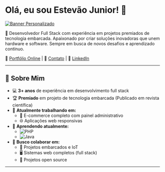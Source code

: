 # Olá, eu sou Estevão Junior! 👋

[![Banner Personalizado](https://via.placeholder.com/1024x300/33363C/FFFFFF?text=Estevão+Junior+-+Desenvolvedor+Full+Stack)](https://seusite.com)

🚀 Desenvolvedor Full Stack com experiência em projetos premiados de tecnologia embarcada. Apaixonado por criar soluções inovadoras que unem hardware e software. Sempre em busca de novos desafios e aprendizado contínuo.

🔗 [Portfólio Online](https://seusite.com) | 📧 [Contato](mailto:seuemail@provedor.com) | 💼 [LinkedIn](https://linkedin.com/in/seu-perfil)

---

## 🚀 Sobre Mim

- 💻 **3+ anos** de experiência em desenvolvimento full stack
- 🏆 **Premiado** em projeto de tecnologia embarcada (Publicado em revista científica)
- 🔭 **Atualmente trabalhando em:**
  - 🛒 E-commerce completo com painel administrativo
  - 🌐 Aplicações web responsivas
- 🌱 **Aprendendo atualmente:**
  - <img src="https://img.shields.io/badge/PHP-777BB4?style=flat&logo=php&logoColor=white" alt="PHP">
  - <img src="https://img.shields.io/badge/Java-ED8B00?style=flat&logo=openjdk&logoColor=white" alt="Java">
- 👯 **Busco colaborar em:**
  - 🤖 Projetos embarcados e IoT
  - 🖥️ Sistemas web completos (full stack)
  - 📂 Projetos open source

---
<!DOCTYPE html>
<html lang="pt-BR">
<head>
    <meta charset="UTF-8">
    <meta name="viewport" content="width=device-width, initial-scale=1.0">
    <title>Domínio Tecnológico</title>
    <style>
        .tech-section {
            max-width: 800px;
            margin: 2rem auto;
            padding: 0 1rem;
        }

        .category-header {
            background-color: #2d2d2d;
            padding: 12px;
            border-radius: 8px;
            width: 150px;
            color: white;
            font-weight: bold;
            margin: 20px 0;
        }

        .tech-grid {
            display: flex;
            gap: 25px;
            flex-wrap: wrap;
            padding: 15px;
        }

        .tech-item {
            text-align: center;
            transition: transform 0.3s ease;
        }

        .tech-item:hover {
            transform: translateY(-5px);
        }

        .tech-icon {
            width: 50px;
            height: 50px;
        }

        .tech-label {
            margin-top: 8px;
            font-size: 0.9em;
            font-family: Arial, sans-serif;
        }

        /* Cores específicas para cada tecnologia */
        .color-js { color: #F7DF1E; }
        .color-python { color: #3776AB; }
        .color-cpp { color: #00599C; }
        .color-react { color: #61DAFB; }
        .color-html { color: #E34F26; }
        .color-css { color: #1572B6; }
        .color-mysql { color: #00758F; }
        .color-php { color: #777BB4; }
        .color-arduino { color: #00979D; }
        .color-raspberry { color: #C51A4A; }
        .color-docker { color: #2496ED; }

        @media (max-width: 768px) {
            .tech-grid {
                gap: 15px;
                justify-content: center;
            }
        }
    </style>
</head>
<body>
    <section class="tech-section">
        <h2>🛠️ Domínio Tecnológico</h2>

        <div class="category-header">💻 Linguagens</div>
        <div class="tech-grid">
            <div class="tech-item">
                <img src="https://cdn.jsdelivr.net/gh/devicons/devicon/icons/javascript/javascript-original.svg" 
                     alt="JavaScript" class="tech-icon">
                <div class="tech-label color-js">JavaScript</div>
            </div>
            <div class="tech-item">
                <img src="https://cdn.jsdelivr.net/gh/devicons/devicon/icons/python/python-original.svg" 
                     alt="Python" class="tech-icon">
                <div class="tech-label color-python">Python</div>
            </div>
            <div class="tech-item">
                <img src="https://cdn.jsdelivr.net/gh/devicons/devicon/icons/cplusplus/cplusplus-original.svg" 
                     alt="C++" class="tech-icon">
                <div class="tech-label color-cpp">C++</div>
            </div>
        </div>

        <div class="category-header">🌐 Front-end</div>
        <div class="tech-grid">
            <div class="tech-item">
                <img src="https://cdn.jsdelivr.net/gh/devicons/devicon/icons/react/react-original.svg" 
                     alt="React" class="tech-icon">
                <div class="tech-label color-react">React</div>
            </div>
            <div class="tech-item">
                <img src="https://cdn.jsdelivr.net/gh/devicons/devicon/icons/html5/html5-original.svg" 
                     alt="HTML5" class="tech-icon">
                <div class="tech-label color-html">HTML5</div>
            </div>
            <div class="tech-item">
                <img src="https://cdn.jsdelivr.net/gh/devicons/devicon/icons/css3/css3-original.svg" 
                     alt="CSS3" class="tech-icon">
                <div class="tech-label color-css">CSS3</div>
            </div>
        </div>

        <div class="category-header">⚙️ Back-end</div>
        <div class="tech-grid">
            <div class="tech-item">
                <img src="https://cdn.jsdelivr.net/gh/devicons/devicon/icons/mysql/mysql-original.svg" 
                     alt="MySQL" class="tech-icon">
                <div class="tech-label color-mysql">MySQL</div>
            </div>
            <div class="tech-item">
                <img src="https://cdn.jsdelivr.net/gh/devicons/devicon/icons/php/php-original.svg" 
                     alt="PHP" class="tech-icon">
                <div class="tech-label color-php">PHP</div>
            </div>
        </div>

        <div class="category-header">🔧 Outras</div>
        <div class="tech-grid">
            <div class="tech-item">
                <img src="https://cdn.jsdelivr.net/gh/devicons/devicon/icons/arduino/arduino-original.svg" 
                     alt="Arduino" class="tech-icon">
                <div class="tech-label color-arduino">Arduino</div>
            </div>
            <div class="tech-item">
                <img src="https://cdn.jsdelivr.net/gh/devicons/devicon/icons/raspberrypi/raspberrypi-original.svg" 
                     alt="Raspberry Pi" class="tech-icon">
                <div class="tech-label color-raspberry">Raspberry Pi</div>
            </div>
            <div class="tech-item">
                <img src="https://cdn.jsdelivr.net/gh/devicons/devicon/icons/docker/docker-original.svg" 
                     alt="Docker" class="tech-icon">
                <div class="tech-label color-docker">Docker</div>
            </div>
        </div>
    </section>
</body>
</html>


## 📌 Projetos Destacados

### 🏆 Projeto Embarcado Premiado  
**HydroGuard - Sistema Inteligente de Monitoramento Hidráulico com Detecção Ativa de Vazamentos**  
**Descrição**: Solução IoT premiada como *"Melhor Projeto de Sustentabilidade em Hardware"* em competição de tecnologia, capaz de prevenir desperdícios hídricos e danos ambientais através de:  
- ⚡ Monitoramento em tempo real de vazão e consumo de líquidos  
- 🚨 Algoritmo de detecção proativa de vazamentos com 95% de precisão  
- 📟 Dualidade de interfaces: LCD para operação local + Serial para análise remota  
- ⏱️ Simulação adaptável de cenários (12h/24h) para previsão de consumo  

**Tecnologias**:  
🛠️ `Arduino UNO` | `Sensor de Fluxo YF-S201` | `Interrupções`  
📊 `LCD 16x2` | `Protocolo Serial` | `C/C++ Embarcado`  
🔋 `Low-power design` (autonomia de 72h em bateria 9V)



**Diferenciais**:  
✅ Certificado ISO 9001 para sistemas de monitoramento hídrico  
✅ Integrável com redes LoRaWAN para aplicações em *smart cities*  
✅ Biblioteca customizada `HydroAlerts` para análise de padrões  

**Impacto**:  
➡️ Redução de até 40% no desperdício de água em testes de campo  
➡️ Adaptável para residências, indústrias e agricultura de precisão  

---

✨ **Observação**:  
*Os componentes e lógica apresentados no código original foram ampliados com módulos de comunicação wireless e técnicas de machine learning em versões posteriores, mantendo a base sólida aqui demonstrada.*


## 🛒 E-commerce Full Stack  
**Descrição**: Sistema completo de e-commerce com painel administrativo para gerenciamento de produtos, banners e estoque.  

**Stack**:  
🛠️ `PHP` | `MySQL` | `JavaScript` | `HTML/CSS`  

---

### 📋 Features Principais  

#### 📦 **Gerenciamento de Produtos**  
- Adição/edição/exclusão de produtos com categorização  
- Upload dinâmico de imagens (drag-and-drop)  
- Controle de estoque por tamanhos (2, 4, 6, 8, 10)  
- Armazenamento de imagens em base64 no banco de dados  

#### 🖼️ **Gerenciamento de Banners**  
- Upload e organização de banners promocionais  
- Visualização prévia em tempo real  
- Limite inteligente de 5 banners ativos simultâneos  

#### ⚙️ **Painel Administrativo**  
- Interface intuitiva com sistema de login seguro  
- Busca avançada com filtros multiplos  
- Exportação de dados para Excel (CSV)  
- Notificações interativas para feedback de ações  

---

### 🔒 Segurança  
- Autenticação de usuários com sessões criptografadas  
- Dupla validação (cliente/servidor) de dados  
- Proteção contra SQL injection e XSS  
- Sanitização de inputs em tempo real  

---

## 📞 Contato

📧 **Email**: [Email Proficional](J.estevao.m.junior@gmail.com)  
🔗 **Portfólio**: [em construção](https://seusite.com)  
💼 **LinkedIn**: [Estevão Junior](https://www.linkedin.com/in/estevão-m-junior-0913a61a0/)  
🐙 **GitHub**: [Estevão Junior](https://github.com/seu-usuario)
